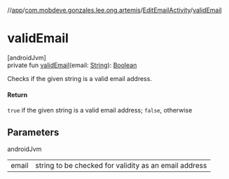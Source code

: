 //[app](../../../index.md)/[com.mobdeve.gonzales.lee.ong.artemis](../index.md)/[EditEmailActivity](index.md)/[validEmail](valid-email.md)

# validEmail

[androidJvm]\
private fun [validEmail](valid-email.md)(email: [String](https://kotlinlang.org/api/latest/jvm/stdlib/kotlin/-string/index.html)): [Boolean](https://kotlinlang.org/api/latest/jvm/stdlib/kotlin/-boolean/index.html)

Checks if the given string is a valid email address.

#### Return

<code>true</code> if the given string is a valid email address; <code>false</code>, otherwise

## Parameters

androidJvm

| | |
|---|---|
| email | string to be checked for validity as an email address |

